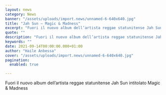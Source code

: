 ```yaml
---
layout: news
category: News
banner: "/assets/uploads/import.news/unnamed-6-640x640.jpg"
title: "Jah Sun – Magic & Madness"
excerpt: "Fuori il nuovo album dell’artista reggae statunitense Jah Sun intitolato Magic & Madness"
quote: ""
description: "Fuori il nuovo album dell’artista reggae statunitense Jah Sun intitolato Magic & Madness"
keywords: ""
date: 2021-09-14T00:00:00.000+01:00
author: "Haile Anbessa"
cover: "/assets/uploads/import.news/unnamed-6-640x640.jpg"
pagination:
  enabled: true

---
```


Fuori il nuovo album dell’artista reggae statunitense Jah Sun intitolato Magic & Madness